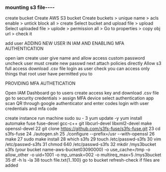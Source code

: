 ### mounting s3 file----
create bucket
Create AWS S3 bucket
Create buckets > unique name > acls enable > untick block all > create 
Select bucket and upload file > upload
Select uploaded file > uplode > permission all >
Go to properties > copy obj url > check it

add user
ADDING NEW USER IN IAM AND ENABLING MFA AUTHENTICATION
 
 
open iam
create user
give name and allow access
custom password
uncheck user must create new passwd
next
attach policies directly
Allow s3 full access
download .csv file
login as user 
check you can access only things that root user have permitted you to
 
 
PROVIDING MFA AUTHETICATION
 
 
Open IAM Dashboard go to users
create access key and download .csv file
go to security credentials > assign MFA device
select authentication app
scan QR through google authenticator and enter codes
login with user credentials and mfa code

create instance
run machine 
       sudo su -
    3  yum update -y
    yum install automake fuse fuse-devel gcc-c++ git libcurl-devel libxml2-devel make openssl-devel
   22  git clone https://github.com/s3fs-fuse/s3fs-fuse.git
   23  cd s3fs-fuse
   24  ./autogen.sh
   25  ./configure --prefix=/usr --with-openssl
   26  make
   27  sudo make install
   28  which s3fs
   29  touch /etc/passwd-s3fs
   30  vim /etc/passwd-s3fs
   31  chmod 640 /etc/passwd-s3fs
   32  mkdir /mys3bucket
       s3fs (your bucket name-aws-bucket03090000) -o use_cache=/tmp -o allow_other -o uid=1001 -o mp_umask=002 -o multireq_max=5 /mys3bucket
   35  df -h
       ls -la
   38  touch file.txt{1..100}
go to bucket refresh-check if files are added

